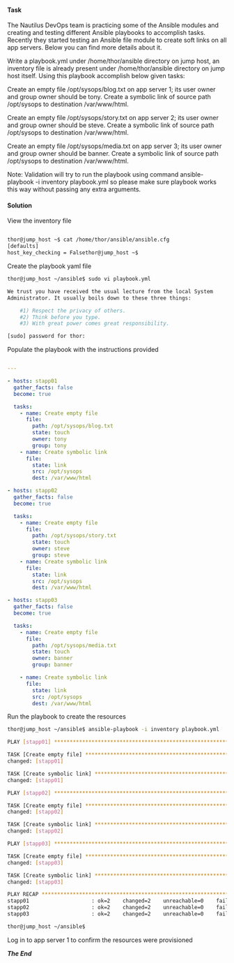 #### Task

The Nautilus DevOps team is practicing some of the Ansible modules and creating and testing different Ansible playbooks to accomplish tasks. Recently they started testing an Ansible file module to create soft links on all app servers. Below you can find more details about it.



Write a playbook.yml under /home/thor/ansible directory on jump host, an inventory file is already present under /home/thor/ansible directory on jump host itself. Using this playbook accomplish below given tasks:

Create an empty file /opt/sysops/blog.txt on app server 1; its user owner and group owner should be tony. Create a symbolic link of source path /opt/sysops to destination /var/www/html.

Create an empty file /opt/sysops/story.txt on app server 2; its user owner and group owner should be steve. Create a symbolic link of source path /opt/sysops to destination /var/www/html.

Create an empty file /opt/sysops/media.txt on app server 3; its user owner and group owner should be banner. Create a symbolic link of source path /opt/sysops to destination /var/www/html.

Note: Validation will try to run the playbook using command ansible-playbook -i inventory playbook.yml so please make sure playbook works this way without passing any extra arguments.

#### Solution

View the inventory file

```bash

thor@jump_host ~$ cat /home/thor/ansible/ansible.cfg 
[defaults]
host_key_checking = Falsethor@jump_host ~$ 
```

Create the playbook yaml file

```bash
thor@jump_host ~/ansible$ sudo vi playbook.yml

We trust you have received the usual lecture from the local System
Administrator. It usually boils down to these three things:

    #1) Respect the privacy of others.
    #2) Think before you type.
    #3) With great power comes great responsibility.

[sudo] password for thor: 
```

Populate the playbook with the instructions provided

```yaml

---

- hosts: stapp01
  gather_facts: false
  become: true

  tasks:
    - name: Create empty file
      file:
        path: /opt/sysops/blog.txt
        state: touch
        owner: tony
        group: tony
    - name: Create symbolic link
      file:
        state: link
        src: /opt/sysops
        dest: /var/www/html

- hosts: stapp02
  gather_facts: false
  become: true

  tasks:
    - name: Create empty file
      file:
        path: /opt/sysops/story.txt
        state: touch
        owner: steve
        group: steve
    - name: Create symbolic link
      file:
        state: link
        src: /opt/sysops
        dest: /var/www/html

- hosts: stapp03
  gather_facts: false
  become: true

  tasks:
    - name: Create empty file
      file:
        path: /opt/sysops/media.txt
        state: touch
        owner: banner
        group: banner

    - name: Create symbolic link
      file:
        state: link
        src: /opt/sysops
        dest: /var/www/html
```

Run the playbook to create the resources

```bash
thor@jump_host ~/ansible$ ansible-playbook -i inventory playbook.yml

PLAY [stapp01] ***********************************************************************************

TASK [Create empty file] *************************************************************************
changed: [stapp01]

TASK [Create symbolic link] **********************************************************************
changed: [stapp01]

PLAY [stapp02] ***********************************************************************************

TASK [Create empty file] *************************************************************************
changed: [stapp02]

TASK [Create symbolic link] **********************************************************************
changed: [stapp02]

PLAY [stapp03] ***********************************************************************************

TASK [Create empty file] *************************************************************************
changed: [stapp03]

TASK [Create symbolic link] **********************************************************************
changed: [stapp03]

PLAY RECAP ***************************************************************************************
stapp01                    : ok=2    changed=2    unreachable=0    failed=0    skipped=0    rescued=0    ignored=0   
stapp02                    : ok=2    changed=2    unreachable=0    failed=0    skipped=0    rescued=0    ignored=0   
stapp03                    : ok=2    changed=2    unreachable=0    failed=0    skipped=0    rescued=0    ignored=0   

thor@jump_host ~/ansible$
```

Log in to app server 1 to confirm the resources were provisioned

***The End***